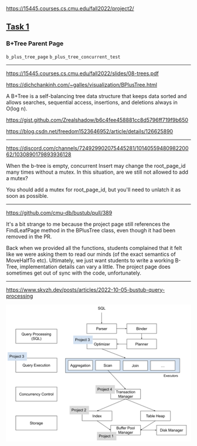 https://15445.courses.cs.cmu.edu/fall2022/project2/


## [Task 1](https://15445.courses.cs.cmu.edu/fall2022/project2/#b+tree-pages)

### B+Tree Parent Page

`b_plus_tree_page` `b_plus_tree_concurrent_test`

- - -

https://15445.courses.cs.cmu.edu/fall2022/slides/08-trees.pdf

https://dichchankinh.com/~galles/visualization/BPlusTree.html

A B+Tree is a self-balancing tree data structure that keeps data sorted and allows searches, sequential access, insertions, and deletions always in O(log n).


https://gist.github.com/Zrealshadow/b6c4fee458881cc8d5796ff719f9b650



https://blog.csdn.net/freedom1523646952/article/details/126625890


- - -


https://discord.com/channels/724929902075445281/1014055948098220062/1030890179893936128

When the b-tree is empty, concurrent Insert may change the root_page_id many times without a mutex. In this situation, are we still not allowed to add a mutex? 

You should add a mutex for root_page_id, but you'll need to unlatch it as soon as possible.

- - -

https://github.com/cmu-db/bustub/pull/389

It's a bit strange to me because the project page still references the FindLeafPage method in the BPlusTree class, even though it had been removed in the PR. 

Back when we provided all the functions, students complained that it felt like we were asking them to read our minds (of the exact semantics of MoveHalfTo etc). Ultimately, we just want students to write a working B-Tree, implementation details can vary a little. The project page does sometimes get out of sync with the code, unfortunately.

- - -


https://www.skyzh.dev/posts/articles/2022-10-05-bustub-query-processing

![](files/overview.png)
